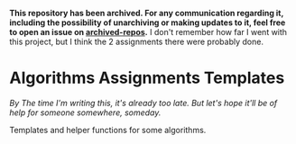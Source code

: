 **This repository has been archived. For any communication regarding it, including the possibility of unarchiving or making updates to it, feel free to open an issue on [archived-repos](https://github.com/hossameldeen/archived-repos).** I don't remember how far I went with this project, but I think the 2 assignments there were probably done.

# Algorithms Assignments Templates

*By The time I'm writing this, it's already too late. But let's hope it'll be of help for someone somewhere, someday.*

Templates and helper functions for some algorithms.
